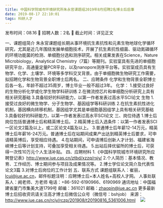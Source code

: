 ```yaml
---
title: 中国科学院城市环境研究所朱永官课题组2019年8月招聘2名博士后启事
date: 2019-08-17 22:10:01
tags: 科研人才
---
```

发布时间：08.16   🌟   招聘人数：2名   🌈   截止时间：详见正文
<!-- more -->
一、课题组简介
朱永官课题组长期从事环境抗生素抗性和元素生物地球化学循环研究，尤其是近几年围绕发展单细胞技术，开展了抗生素抗性细菌、驱动氮磷循环的环境功能菌的检测、单细胞分选和测序研究。相关成果发表在Science，Nature Microbiology，Analytical Chemistry（7篇）等期刊。实验室具有先进的单细胞研究平台，高通量定量PCR平台，以及nanopore测序平台等。实验室成员具有生物学、化学、土壤学、环境等多学科交叉背景。由于单细胞微生物研究工作需要，拟招聘化学和生物背景全职博士后两名。
二、应聘条件
化学和生物背景全职博士后各一名，年龄不超过35周岁，博士毕业一般不超过3年。
化学：
1.接受过良好的生物分析化学或化学生物学科研训练
2.在微流控芯片和单细胞分析研究上具有相关研究基础
3.具备较好的科研能力，以第一作者发表过高水平SCI论文
生物
1.接受过良好的微生物学、分子生物学、基因组学等科研训练
2.在抗生素抗性进化机制，基因横向转移机制，基因组学尤其是单细胞基因组学上具有相关研究基础
3.具备较好的科研能力，以第一作者发表过高水平SCI论文
三、岗位待遇
1.博士后岗位包括普通博士后和精英博士后。
2.精英博士后入选条件：以第一作者发表SCI一区论文2篇及以上，或二区论文4篇及以上。
3.普通博士后年薪12-14万元，精英博士后年薪16-24万元。普通博士后在站期间成果产出达到精英博士后要求，可申请精英博后，享受相应待遇。
4.在站期间，可申请博后创新人才计划、福建省海峡博士后等计划支持，可叠加享受相关待遇。
5.出站后择优留所的博士后，可获得一次性10万元个人生活补贴。
四、应聘材料
1.《中国科学院城市环境研究所应聘登记表》http://www.iue.cas.cn/ztbd/xzzq/rsjy/
2.个人简历：基本情况、教育、工作经历、博士期间参与项目及成果情况等。
2.博士学位论文简介及代表性论文3篇
3.对博士后岗位的工作计划
五、联系方式
课题组联系人：崔丽，lcui@iue.ac.cn，邮件标题注明：应聘博士后+本人姓名+高校人才网。
人事处联系人：阙老师、方老师
电话：+86-592-6190966、6190969
通讯地址：中国福建省厦门市集美大道1799号
邮编：361021
邮箱：zhaopin@iue.ac.cn
更多最新博士后招收资讯请关注高才博士后微信公众号（微信号：bshjob）
来源：
http://www.iue.cas.cn/rcjy/rczp/201908/t20190816_5361006.html
 
 ![](https://cdn.weiweiblog.cn/20181015134814.png)
